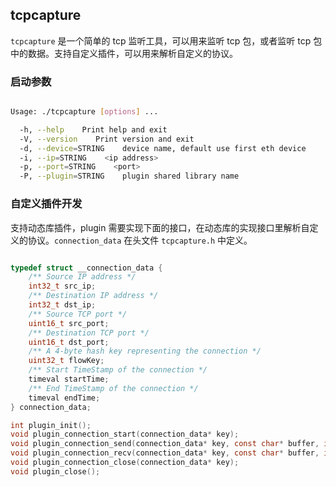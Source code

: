 
## tcpcapture

`tcpcapture` 是一个简单的 tcp 监听工具，可以用来监听 tcp 包，或者监听 tcp 包中的数据。支持自定义插件，可以用来解析自定义的协议。

### 启动参数

```bash

Usage: ./tcpcapture [options] ...

  -h, --help    Print help and exit
  -V, --version    Print version and exit
  -d, --device=STRING    device name, default use first eth device
  -i, --ip=STRING    <ip address>
  -p, --port=STRING    <port>
  -P, --plugin=STRING    plugin shared library name

```

### 自定义插件开发

支持动态库插件，plugin 需要实现下面的接口，在动态库的实现接口里解析自定义的协议。`connection_data` 在头文件 `tcpcapture.h` 中定义。

```c

typedef struct __connection_data {
    /** Source IP address */
    int32_t src_ip;
    /** Destination IP address */
    int32_t dst_ip;
    /** Source TCP port */
    uint16_t src_port;
    /** Destination TCP port */
    uint16_t dst_port;
    /** A 4-byte hash key representing the connection */
    uint32_t flowKey;
    /** Start TimeStamp of the connection */
    timeval startTime;
    /** End TimeStamp of the connection */
    timeval endTime;
} connection_data;

int plugin_init();
void plugin_connection_start(connection_data* key);
void plugin_connection_send(connection_data* key, const char* buffer, int len);
void plugin_connection_recv(connection_data* key, const char* buffer, int len);
void plugin_connection_close(connection_data* key);
void plugin_close();
```